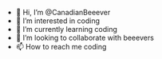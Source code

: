 - 👋 Hi, I’m @CanadianBeeever
- 👀 I’m interested in coding
- 🌱 I’m currently learning coding
- 💞️ I’m looking to collaborate with beeevers
- 📫 How to reach me coding

<!---
CanadianBeeever/CanadianBeeever is a ✨ special ✨ repository because its `README.md` (this file) appears on your GitHub profile.
You can click the Preview link to take a look at your changes.
--->
